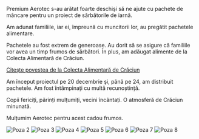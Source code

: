 Premium Aerotec s-au arătat foarte deschiși să ne ajute cu pachete de mâncare pentru un proiect de sărbătorile de iarnă.

Am adunat familiile, iar ei, împreună cu muncitorii lor, au pregătit pachetele alimentare.

Pachetele au fost extrem de generoase. Au dorit să se asigure că familiile vor avea un timp frumos de sărbători. În plus, am adăugat alimente de la Colecta Alimentară de Crăciun.

[Citește povestea de la Colecta Alimentară de Crăciun](/projects/colecta-alimentara-de-craciun)

Am început proiectul pe 20 decembrie și, până pe 24, am distribuit pachetele. Am fost întâmpinați cu multă recunoștință.

Copii fericiți, părinți mulțumiți, vecini încântați. O atmosferă de Crăciun minunată.

Mulțumim Aerotec pentru acest cadou frumos.

![Poza 2](/image2.jpg)
![Poza 3](/image3.jpg)
![Poza 4](/image4.jpg)
![Poza 5](/image5.jpg)
![Poza 6](/image6.jpg)
![Poza 7](/image7.jpg)
![Poza 8](/image8.jpg)
